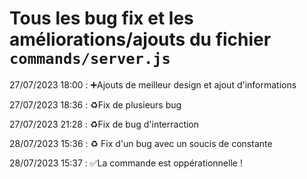 # Tous les bug fix et les améliorations/ajouts du fichier `commands/server.js` 

27/07/2023 18:00 : ➕Ajouts de meilleur design et ajout d'informations

27/07/2023 18:36 : ♻️Fix de plusieurs bug

27/07/2023 21:28 : ♻️Fix de bug d'interraction

28/07/2023 15:36 : ♻️ Fix d'un bug avec un soucis de constante

28/07/2023 15:37 : ✅La commande est oppérationnelle !
